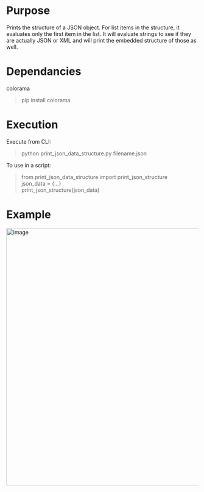# Purpose

Prints the structure of a JSON object.
For list items in the structure, it evaluates only the first item in the list.
It will evaluate strings to see if they are actually JSON or XML and will print the
embedded structure of those as well.

# Dependancies

colorama

> pip install colorama

# Execution

Execute from CLI:
> python print_json_data_structure.py filename.json

To use in a script:
> from print_json_data_structure import print_json_structure \
> json_data = {...} \
> print_json_structure(json_data)

# Example

<img width="676" alt="image" src="https://github.com/user-attachments/assets/a9bcfdcd-429e-43b0-8188-f42bf4b8fbe1" />
